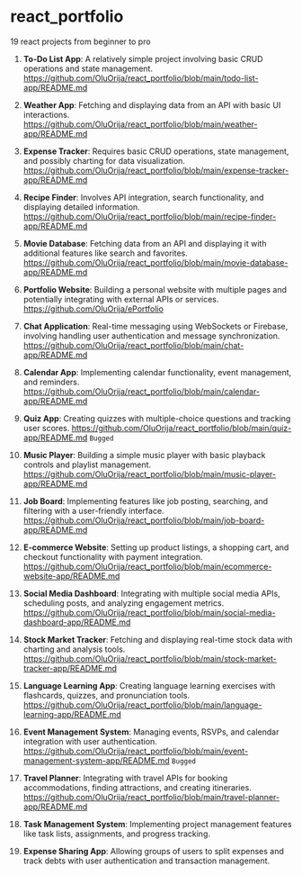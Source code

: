 # react_portfolio
 19 react projects from beginner to pro

1. **To-Do List App**: A relatively simple project involving basic CRUD operations and state management.
    https://github.com/OluOrija/react_portfolio/blob/main/todo-list-app/README.md

2. **Weather App**: Fetching and displaying data from an API with basic UI interactions.
    https://github.com/OluOrija/react_portfolio/blob/main/weather-app/README.md

3. **Expense Tracker**: Requires basic CRUD operations, state management, and possibly charting for data visualization.
    https://github.com/OluOrija/react_portfolio/blob/main/expense-tracker-app/README.md

4. **Recipe Finder**: Involves API integration, search functionality, and displaying detailed information.
    https://github.com/OluOrija/react_portfolio/blob/main/recipe-finder-app/README.md

5. **Movie Database**: Fetching data from an API and displaying it with additional features like search and favorites.
    https://github.com/OluOrija/react_portfolio/blob/main/movie-database-app/README.md

6. **Portfolio Website**: Building a personal website with multiple pages and potentially integrating with external APIs or services.
    https://github.com/OluOrija/ePortfolio

7. **Chat Application**: Real-time messaging using WebSockets or Firebase, involving handling user authentication and message synchronization.
    https://github.com/OluOrija/react_portfolio/blob/main/chat-app/README.md

8. **Calendar App**: Implementing calendar functionality, event management, and reminders.
    https://github.com/OluOrija/react_portfolio/blob/main/calendar-app/README.md

9. **Quiz App**: Creating quizzes with multiple-choice questions and tracking user scores.
    https://github.com/OluOrija/react_portfolio/blob/main/quiz-app/README.md
    ```Bugged```

10. **Music Player**: Building a simple music player with basic playback controls and playlist management.
    https://github.com/OluOrija/react_portfolio/blob/main/music-player-app/README.md

11. **Job Board**: Implementing features like job posting, searching, and filtering with a user-friendly interface.
    https://github.com/OluOrija/react_portfolio/blob/main/job-board-app/README.md

12. **E-commerce Website**: Setting up product listings, a shopping cart, and checkout functionality with payment integration.
    https://github.com/OluOrija/react_portfolio/blob/main/ecommerce-website-app/README.md

13. **Social Media Dashboard**: Integrating with multiple social media APIs, scheduling posts, and analyzing engagement metrics.
    https://github.com/OluOrija/react_portfolio/blob/main/social-media-dashboard-app/README.md

14. **Stock Market Tracker**: Fetching and displaying real-time stock data with charting and analysis tools.
    https://github.com/OluOrija/react_portfolio/blob/main/stock-market-tracker-app/README.md

15. **Language Learning App**: Creating language learning exercises with flashcards, quizzes, and pronunciation tools.
    https://github.com/OluOrija/react_portfolio/blob/main/language-learning-app/README.md

16. **Event Management System**: Managing events, RSVPs, and calendar integration with user authentication.
    https://github.com/OluOrija/react_portfolio/blob/main/event-management-system-app/README.md
    ```Bugged```

17. **Travel Planner**: Integrating with travel APIs for booking accommodations, finding attractions, and creating itineraries.
    https://github.com/OluOrija/react_portfolio/blob/main/travel-planner-app/README.md
    

18. **Task Management System**: Implementing project management features like task lists, assignments, and progress tracking.

19. **Expense Sharing App**: Allowing groups of users to split expenses and track debts with user authentication and transaction management.